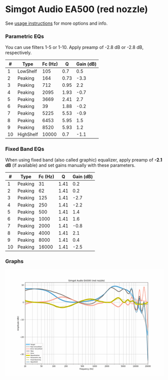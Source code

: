 # Simgot Audio EA500 (red nozzle)
See [usage instructions](https://github.com/jaakkopasanen/AutoEq#usage) for more options and info.

### Parametric EQs
You can use filters 1-5 or 1-10. Apply preamp of -2.8 dB or -2.8 dB, respectively.

|   # | Type      |   Fc (Hz) |    Q |   Gain (dB) |
|-----|-----------|-----------|------|-------------|
|   1 | LowShelf  |       105 | 0.7  |         0.5 |
|   2 | Peaking   |       164 | 0.73 |        -3.3 |
|   3 | Peaking   |       712 | 0.95 |         2.2 |
|   4 | Peaking   |      2095 | 1.93 |        -0.7 |
|   5 | Peaking   |      3669 | 2.41 |         2.7 |
|   6 | Peaking   |        39 | 1.88 |        -0.2 |
|   7 | Peaking   |      5225 | 5.53 |        -0.9 |
|   8 | Peaking   |      6453 | 5.95 |         1.5 |
|   9 | Peaking   |      8520 | 5.93 |         1.2 |
|  10 | HighShelf |     10000 | 0.7  |        -1.1 |

### Fixed Band EQs
When using fixed band (also called graphic) equalizer, apply preamp of **-2.1 dB** (if available) and set gains manually with these parameters.

|   # | Type    |   Fc (Hz) |    Q |   Gain (dB) |
|-----|---------|-----------|------|-------------|
|   1 | Peaking |        31 | 1.41 |         0.2 |
|   2 | Peaking |        62 | 1.41 |         0.2 |
|   3 | Peaking |       125 | 1.41 |        -2.7 |
|   4 | Peaking |       250 | 1.41 |        -2.2 |
|   5 | Peaking |       500 | 1.41 |         1.4 |
|   6 | Peaking |      1000 | 1.41 |         1.6 |
|   7 | Peaking |      2000 | 1.41 |        -0.8 |
|   8 | Peaking |      4000 | 1.41 |         2.1 |
|   9 | Peaking |      8000 | 1.41 |         0.4 |
|  10 | Peaking |     16000 | 1.41 |        -2.5 |

### Graphs
![](./Simgot%20Audio%20EA500%20(red%20nozzle).png)
